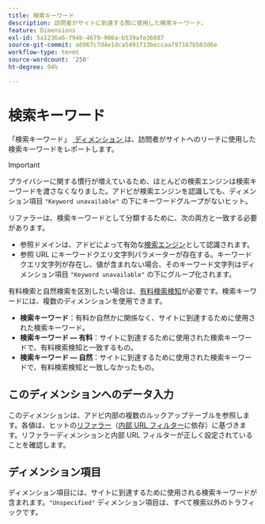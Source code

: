 ```yaml
---
title: 検索キーワード
description: 訪問者がサイトに到達する際に使用した検索キーワード。
feature: Dimensions
exl-id: 5a1236a6-f94b-4679-906a-b539afe36887
source-git-commit: a6967c7d4e1dca5491f13beccaa797167b503d6e
workflow-type: tm+mt
source-wordcount: '250'
ht-degree: 94%

---
```


# 検索キーワード

「検索キーワード」 [&#x200B; ディメンション &#x200B;](overview.md) は、訪問者がサイトへのリーチに使用した検索キーワードをレポートします。

>[!IMPORTANT]
>
>プライバシーに関する慣行が増えているため、ほとんどの検索エンジンは検索キーワードを渡さなくなりました。アドビが検索エンジンを認識しても、ディメンション項目 `"Keyword unavailable"` の下にキーワードグループがないヒット。

リファラーは、検索キーワードとして分類するために、次の両方と一致する必要があります。

* 参照ドメインは、アドビによって有効な[検索エンジン](search-engine.md)として認識されます。
* 参照 URL にキーワードクエリ文字列パラメーターが存在する。キーワードクエリ文字列が存在し、値が含まれない場合、そのキーワード文字列はディメンション項目 `"Keyword unavailable"` の下にグループ化されます。

有料検索と自然検索を区別したい場合は、[有料検索検知](/help/admin/tools/manage-rs/edit-settings/general/paid-search-detection/paid-search-detection.md)が必要です。検索キーワードには、複数のディメンションを使用できます。

* **検索キーワード**：有料か自然かに関係なく、サイトに到達するために使用された検索キーワード。
* **検索キーワード — 有料**：サイトに到達するために使用された検索キーワードで、有料検索検知と一致するもの。
* **検索キーワード — 自然**：サイトに到達するために使用された検索キーワードで、有料検索検知と一致しなかったもの。

## このディメンションへのデータ入力

このディメンションは、アドビ内部の複数のルックアップテーブルを参照します。各値は、ヒットの[リファラー](referrer.md)（[内部 URL フィルター](/help/admin/tools/manage-rs/edit-settings/general/internal-url-filter-admin.md)に依存）に基づきます。リファラーディメンションと内部 URL フィルターが正しく設定されていることを確認します。

## ディメンション項目

ディメンション項目には、サイトに到達するために使用される検索キーワードが含まれます。`"Unspecified"` ディメンション項目は、すべて検索以外のトラフィックです。
